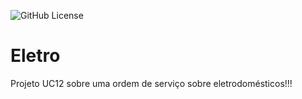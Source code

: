 ![GitHub License](https://img.shields.io/github/license/Fernandass2/eletro)

# Eletro
Projeto UC12 sobre uma ordem de serviço sobre eletrodomésticos!!!
